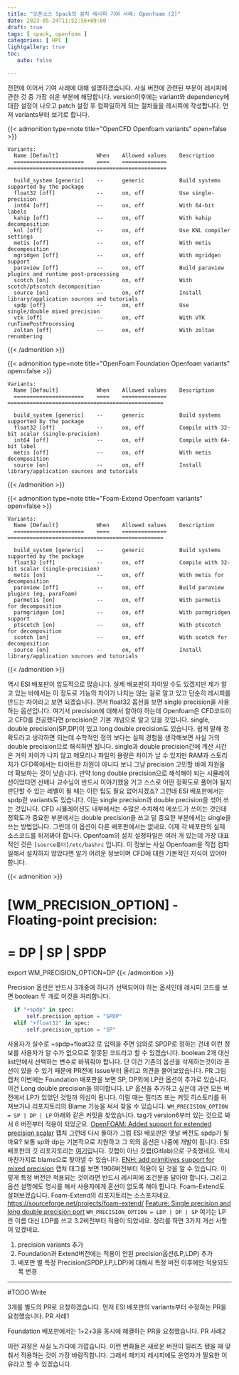 ```yaml
---
title: "오픈소스 Spack의 설치 레시피 기여 사례: Openfoam (2)"
date: 2023-05-24T11:52:56+09:00
draft: true
tags: [ spack, openfoam ]
categories: [ HPC ]
lightgallery: true
toc:
   auto: false

---
```


전편에 이어서 기여 사례에 대해 설명하겠습니다. 사실 버전에 관련된 부분이 레시피에 관한 것 중 가장 쉬운 부분에 해당합니다. version이후에는 variant와 dependency에 대한 설정이 나오고 patch 설정 후 컴파일하게 되는 절차들을 레시피에 작성합니다. 먼저 variants부터 보기로 합니다.

{{< admonition type=note title="OpenCFD Openfoam variants" open=false >}}
  ```
  Variants:
    Name [Default]            When    Allowed values    Description
    ======================    ====    ==============    ==================================================

    build_system [generic]    --      generic           Build systems supported by the package
    float32 [off]             --      on, off           Use single-precision
    int64 [off]               --      on, off           With 64-bit labels
    kahip [off]               --      on, off           With kahip decomposition
    knl [off]                 --      on, off           Use KNL compiler settings
    metis [off]               --      on, off           With metis decomposition
    mgridgen [off]            --      on, off           With mgridgen support
    paraview [off]            --      on, off           Build paraview plugins and runtime post-processing
    scotch [on]               --      on, off           With scotch/ptscotch decomposition
    source [on]               --      on, off           Install library/application sources and tutorials
    spdp [off]                --      on, off           Use single/double mixed precision
    vtk [off]                 --      on, off           With VTK runTimePostProcessing
    zoltan [off]              --      on, off           With zoltan renumbering

  ```
{{< /admonition >}}

{{< admonition type=note title="OpenFoam Foundation Openfoam variants" open=false >}}
  ```
  Variants:
    Name [Default]            When    Allowed values    Description
    ======================    ====    ==============    =================================================

    build_system [generic]    --      generic           Build systems supported by the package
    float32 [off]             --      on, off           Compile with 32-bit scalar (single-precision)
    int64 [off]               --      on, off           Compile with 64-bit label
    metis [off]               --      on, off           With metis decomposition
    source [on]               --      on, off           Install library/application sources and tutorials
  ```
{{< /admonition >}}

{{< admonition type=note title="Foam-Extend Openfoam variants" open=false >}}
  ```
  Variants:
    Name [Default]            When    Allowed values    Description
    ======================    ====    ==============    =================================================

    build_system [generic]    --      generic           Build systems supported by the package
    float32 [off]             --      on, off           Compile with 32-bit scalar (single-precision)
    metis [on]                --      on, off           With metis for decomposition
    paraview [off]            --      on, off           Build paraview plugins (eg, paraFoam)
    parmetis [on]             --      on, off           With parmetis for decomposition
    parmgridgen [on]          --      on, off           With parmgridgen support
    ptscotch [on]             --      on, off           With ptscotch for decomposition
    scotch [on]               --      on, off           With scotch for decomposition
    source [on]               --      on, off           Install library/application sources and tutorials
  ```
{{< /admonition >}}
 
역시 ESI 배포판이 압도적으로 많습니다. 실제 배포판의 차이일 수도 있겠지만 제가 알고 있는 바에서는 이 정도로 기능의 차이가 나지는 않는 걸로 알고 있고 단순히 레시피를 만드는 차이라고 보면 되겠습니다.
먼저 float32 옵션을 보면 single precision을 사용하는 옵션입니다. 여기서 precision에 대해서 알아야 하는데 Openfoam은 CFD코드이고 CFD를 전공했다면 precision은 기본 개념으로 알고 있을 것입니다. single, double precision(SP,DP)이 있고 long double precision도 있습니다. 쉽게 말해 정확도라고 생각하면 되는데 수학적인 정의 보다는 실제 경험을 생각해보면 사실 거의 double precision으로 해석하면  됩니다. single과 double precision간에 계산 시간은 거의 차이가 나지 않고 메모리나 파일의 용량은 차이가 날 수 있지만 RAM과 스토리지가 CFD쪽에서는 타이트한 자원이 아니다 보니 그냥 precision 고민할 바에 자원을 더 확보하는 것이 낫습니다. 만약 long double precision으로 해석해야 되는 시뮬레이션이었다면 선배나 교수님이  반드시 이야기했을 거고 스스로 어떤 정확도로 풀어야 될지 판단할 수 있는 레벨이 될 때는 이런 팁도 필요 없어지겠죠?
그런데 ESI 배포판에서는 spdp란 variants도 있습니다. 이는 single precision과 double precision을 섞어 쓰는 것입니다. CFD 시뮬레이션도 내부에서는 수많은 수치해석 메쏘드가 쓰이는 것인데 정확도가 중요한 부분에서는 double precision을 쓰고 덜 중요한 부분에서는 single을 쓰는 방법입니다. 그런데 이 옵션이 다른 배포판에서는 없네요. 이제 각 배포판의 실제 소스코드를 뒤져봐야 합니다. Openfoam의 설치 설정파일은 여러 개 있는데 가장 대표적인 것은 `[source폴더]/etc/bashrc` 입니다.  이 정보는 사실 Openfoam을 직접 컴파일해서 설치하지 않았다면 알기 어려운 정보이며 CFD에 대한 기본적인 지식이 있어야 합니다.

{{< admonition >}}
  # [WM_PRECISION_OPTION] - Floating-point precision:
  # = DP | SP | SPDP
  export WM_PRECISION_OPTION=DP
{{< /admonition >}}

Precision 옵션은 반드시 3개중에 하나가 선택되어야 하는 옵셔인데 레시피 코드를 보면 boolean 두 개로 이것을 처리합니다.

```python
  if "+spdp" in spec:
      self.precision_option = "SPDP"
  elif "+float32" in spec:
      self.precision_option = "SP"
```

사용자가 실수로 +spdp+float32 로 입력을 주면 임의로 SPDP로 정하는 건데 이런 정보를 사용자가 알 수가 없으므로 잘못된 코드라고 할 수 있겠습니다. boolean 2개 대신 list안에서 선택하는 변수로 바꿔줘야 합니다. 단 이건 기존의 옵션을 삭제하는것이라 혼선이 있을 수 있기 때문에 PR전에 Issue부터 올리고 의견을 물어보았습니다.
PR 그림 캡처
이번에는 Foundation 배포판을 보면 SP, DP외에 LP란 옵션이 추가로 있습니다. 이건 Long double precision을 의미합니다. LP 옵션을 추가하고 싶은데 과연 모든 버전에서 LP가 있었던 것일까 의심이 됩니다. 이럴 때는 릴리즈 또는 커밋 히스토리를 뒤져보거나  리포지토리의 Blame 기능을 써서 찾을 수 있습니다.
`WM_PRECISION_OPTION = SP | DP | LP`
아래와 같은 커밋을 찾았습니다. tag가 version6부터 있는 것으로 봐서 6 버전부터 적용이 되었군요.
[OpenFOAM: Added support for extended precision scalar](https://github.com/OpenFOAM/OpenFOAM-dev/commit/d82cc36c5af97e799a82fadf455e06d192ae1e65)
캡처
그런데 다시 돌아가 그럼 ESI 배포판은 옛날 버전도 spdp가 될까요? 보통 sp와 dp는 기본적으로 지원하고 그 외의 옵션은 나중에 개발이 됩니다. ESI 배포판의 깃 리포지토리는 [여기](https://develop.openfoam.com/Development/openfoam)입니다. 깃헙이 아닌 깃랩(Gitlab)으로 구축했네요. 역시 마찬가지로 blame으로 찾아낼 수 있습니다.
[ENH: add primitives support for mixed precision](https://develop.openfoam.com/Development/openfoam/-/blob/46bc808261ef44cb29b512cb0c93acabdc09153a/etc/bashrc)
캡처
태그를 보면 1906버전부터 적용이 된 것을 알 수 있습니다. 이렇게 특정 버전만 적용되는 것이라면 반드시 레시피에 조건문을 달아야 합니다. 그리고 옵션 설명에도 명시를 해서 사용자에게 혼선이 없도록 해야 합니다.
Foam-Extend도 살펴보겠습니다. Foam-Extend의 리포지토리는 소스포지네요. https://sourceforge.net/projects/foam-extend/
[Feature: Single precision and long double precision port](https://sourceforge.net/p/foam-extend/foam-extend-3.2/ci/6b022758d1b15a8d08718a78d3f68879e95bcf90)
`WM_PRECISION_OPTION = LDP | DP | SP`
여기는 LP란 이름 대신 LDP를 쓰고 3.2버전부터 적용이 되었네요.
정리를 하면 3가지 개선 사항이 있겠네요.
1. precision variants 추가
2. Foundation과 Extend버전에는 적용이 안된 precision옵션(LP,LDP) 추가
3. 배포판 별 특정 Precision(SPDP,LP,LDP)에 대해서 특정 버전 이후에만 적용되도록 변경


----------------------------------------------------------------------------
#TODO Write

3개를 별도의 PR로 요청하겠습니다.
먼저 ESI 배포판의 variants부터 수정하는 PR을 요청했습니다.
PR 사례1

Foundation 배포판에서는 1+2+3을 동시에 해결하는 PR을 요청했습니다.
PR 사례2

이런 과정은 사실 노가다에 가깝습니다. 이런 변화들은 새로운 버전이 릴리즈 됐을 때 맞춰서 적용하는 것이 가장 바람직합니다. 그래서 패키지 레시피에도 운영자가 필요한 이유라고 할 수 있겠습니다.
